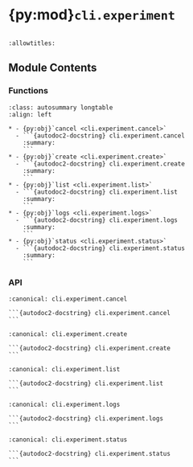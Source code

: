 # {py:mod}`cli.experiment`

```{py:module} cli.experiment
```

```{autodoc2-docstring} cli.experiment
:allowtitles:
```

## Module Contents

### Functions

````{list-table}
:class: autosummary longtable
:align: left

* - {py:obj}`cancel <cli.experiment.cancel>`
  - ```{autodoc2-docstring} cli.experiment.cancel
    :summary:
    ```
* - {py:obj}`create <cli.experiment.create>`
  - ```{autodoc2-docstring} cli.experiment.create
    :summary:
    ```
* - {py:obj}`list <cli.experiment.list>`
  - ```{autodoc2-docstring} cli.experiment.list
    :summary:
    ```
* - {py:obj}`logs <cli.experiment.logs>`
  - ```{autodoc2-docstring} cli.experiment.logs
    :summary:
    ```
* - {py:obj}`status <cli.experiment.status>`
  - ```{autodoc2-docstring} cli.experiment.status
    :summary:
    ```
````

### API

````{py:function} cancel(experiment_id: str, job_idx: typing.Annotated[int, typer.Argument()] = 0, all: typing.Annotated[bool, typer.Option(help='Cancel all jobs')] = False, dependencies: typing.Annotated[bool, typer.Option('--dependencies', '-d', help='Cancel all dependencies of the specified job as well')] = False)
:canonical: cli.experiment.cancel

```{autodoc2-docstring} cli.experiment.cancel
```
````

````{py:function} create() -> typer.Typer
:canonical: cli.experiment.create

```{autodoc2-docstring} cli.experiment.create
```
````

````{py:function} list(experiment_title: str)
:canonical: cli.experiment.list

```{autodoc2-docstring} cli.experiment.list
```
````

````{py:function} logs(experiment_id: str, job_idx: typing.Annotated[int, typer.Argument()] = 0)
:canonical: cli.experiment.logs

```{autodoc2-docstring} cli.experiment.logs
```
````

````{py:function} status(experiment_id: str)
:canonical: cli.experiment.status

```{autodoc2-docstring} cli.experiment.status
```
````
